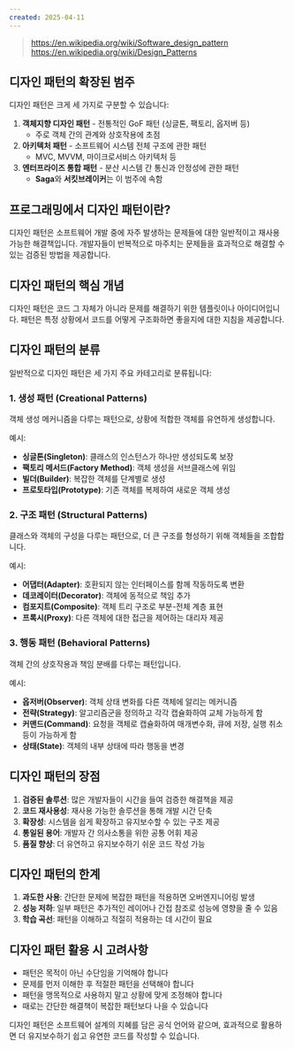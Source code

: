 ```yaml
---
created: 2025-04-11
---
```


> https://en.wikipedia.org/wiki/Software_design_pattern
> https://en.wikipedia.org/wiki/Design_Patterns

## 디자인 패턴의 확장된 범주

디자인 패턴은 크게 세 가지로 구분할 수 있습니다:

1. **객체지향 디자인 패턴** - 전통적인 GoF 패턴 (싱글톤, 팩토리, 옵저버 등)
    - 주로 객체 간의 관계와 상호작용에 초점
2. **아키텍처 패턴** - 소프트웨어 시스템 전체 구조에 관한 패턴
    - MVC, MVVM, 마이크로서비스 아키텍처 등
3. **엔터프라이즈 통합 패턴** - 분산 시스템 간 통신과 안정성에 관한 패턴
    - **Saga**와 **서킷브레이커**는 이 범주에 속함
## 프로그래밍에서 디자인 패턴이란?

디자인 패턴은 소프트웨어 개발 중에 자주 발생하는 문제들에 대한 일반적이고 재사용 가능한 해결책입니다. 개발자들이 반복적으로 마주치는 문제들을 효과적으로 해결할 수 있는 검증된 방법을 제공합니다.

## 디자인 패턴의 핵심 개념

디자인 패턴은 코드 그 자체가 아니라 문제를 해결하기 위한 템플릿이나 아이디어입니다. 패턴은 특정 상황에서 코드를 어떻게 구조화하면 좋을지에 대한 지침을 제공합니다.

## 디자인 패턴의 분류

일반적으로 디자인 패턴은 세 가지 주요 카테고리로 분류됩니다:

### 1. 생성 패턴 (Creational Patterns)

객체 생성 메커니즘을 다루는 패턴으로, 상황에 적합한 객체를 유연하게 생성합니다.

예시:

- **싱글톤(Singleton)**: 클래스의 인스턴스가 하나만 생성되도록 보장
- **팩토리 메서드(Factory Method)**: 객체 생성을 서브클래스에 위임
- **빌더(Builder)**: 복잡한 객체를 단계별로 생성
- **프로토타입(Prototype)**: 기존 객체를 복제하여 새로운 객체 생성

### 2. 구조 패턴 (Structural Patterns)

클래스와 객체의 구성을 다루는 패턴으로, 더 큰 구조를 형성하기 위해 객체들을 조합합니다.

예시:

- **어댑터(Adapter)**: 호환되지 않는 인터페이스를 함께 작동하도록 변환
- **데코레이터(Decorator)**: 객체에 동적으로 책임 추가
- **컴포지트(Composite)**: 객체 트리 구조로 부분-전체 계층 표현
- **프록시(Proxy)**: 다른 객체에 대한 접근을 제어하는 대리자 제공

### 3. 행동 패턴 (Behavioral Patterns)

객체 간의 상호작용과 책임 분배를 다루는 패턴입니다.

예시:

- **옵저버(Observer)**: 객체 상태 변화를 다른 객체에 알리는 메커니즘
- **전략(Strategy)**: 알고리즘군을 정의하고 각각 캡슐화하여 교체 가능하게 함
- **커맨드(Command)**: 요청을 객체로 캡슐화하여 매개변수화, 큐에 저장, 실행 취소 등이 가능하게 함
- **상태(State)**: 객체의 내부 상태에 따라 행동을 변경

## 디자인 패턴의 장점

1. **검증된 솔루션**: 많은 개발자들이 시간을 들여 검증한 해결책을 제공
2. **코드 재사용성**: 재사용 가능한 솔루션을 통해 개발 시간 단축
3. **확장성**: 시스템을 쉽게 확장하고 유지보수할 수 있는 구조 제공
4. **통일된 용어**: 개발자 간 의사소통을 위한 공통 어휘 제공
5. **품질 향상**: 더 유연하고 유지보수하기 쉬운 코드 작성 가능

## 디자인 패턴의 한계

1. **과도한 사용**: 간단한 문제에 복잡한 패턴을 적용하면 오버엔지니어링 발생
2. **성능 저하**: 일부 패턴은 추가적인 레이어나 간접 참조로 성능에 영향을 줄 수 있음
3. **학습 곡선**: 패턴을 이해하고 적절히 적용하는 데 시간이 필요

## 디자인 패턴 활용 시 고려사항

- 패턴은 목적이 아닌 수단임을 기억해야 합니다
- 문제를 먼저 이해한 후 적절한 패턴을 선택해야 합니다
- 패턴을 맹목적으로 사용하지 말고 상황에 맞게 조정해야 합니다
- 때로는 간단한 해결책이 복잡한 패턴보다 나을 수 있습니다

디자인 패턴은 소프트웨어 설계의 지혜를 담은 공식 언어와 같으며, 효과적으로 활용하면 더 유지보수하기 쉽고 유연한 코드를 작성할 수 있습니다.